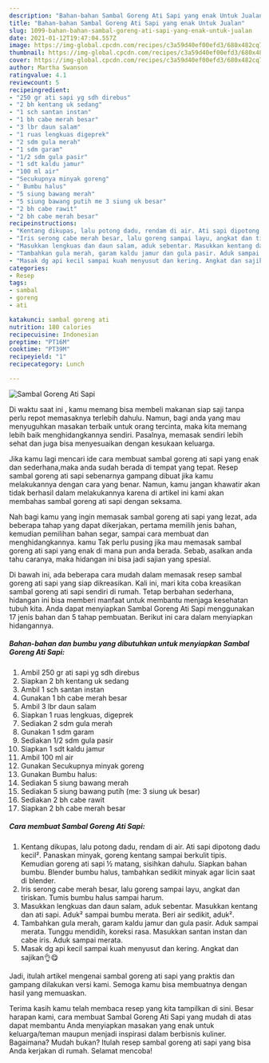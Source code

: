 ```yaml
---
description: "Bahan-bahan Sambal Goreng Ati Sapi yang enak Untuk Jualan"
title: "Bahan-bahan Sambal Goreng Ati Sapi yang enak Untuk Jualan"
slug: 1099-bahan-bahan-sambal-goreng-ati-sapi-yang-enak-untuk-jualan
date: 2021-01-12T19:47:04.557Z
image: https://img-global.cpcdn.com/recipes/c3a59d40ef00efd3/680x482cq70/sambal-goreng-ati-sapi-foto-resep-utama.jpg
thumbnail: https://img-global.cpcdn.com/recipes/c3a59d40ef00efd3/680x482cq70/sambal-goreng-ati-sapi-foto-resep-utama.jpg
cover: https://img-global.cpcdn.com/recipes/c3a59d40ef00efd3/680x482cq70/sambal-goreng-ati-sapi-foto-resep-utama.jpg
author: Martha Swanson
ratingvalue: 4.1
reviewcount: 5
recipeingredient:
- "250 gr ati sapi yg sdh direbus"
- "2 bh kentang uk sedang"
- "1 sch santan instan"
- "1 bh cabe merah besar"
- "3 lbr daun salam"
- "1 ruas lengkuas digeprek"
- "2 sdm gula merah"
- "1 sdm garam"
- "1/2 sdm gula pasir"
- "1 sdt kaldu jamur"
- "100 ml air"
- "Secukupnya minyak goreng"
- " Bumbu halus"
- "5 siung bawang merah"
- "5 siung bawang putih me 3 siung uk besar"
- "2 bh cabe rawit"
- "2 bh cabe merah besar"
recipeinstructions:
- "Kentang dikupas, lalu potong dadu, rendam di air. Ati sapi dipotong dadu kecil². Panaskan minyak, goreng kentang sampai berkulit tipis. Kemudian goreng ati sapi ½ matang, sisihkan dahulu. Siapkan bahan bumbu. Blender bumbu halus, tambahkan sedikit minyak agar licin saat di blender."
- "Iris serong cabe merah besar, lalu goreng sampai layu, angkat dan tiriskan. Tumis bumbu halus sampai harum."
- "Masukkan lengkuas dan daun salam, aduk sebentar. Masukkan kentang dan ati sapi. Aduk² sampai bumbu merata. Beri air sedikit, aduk²."
- "Tambahkan gula merah, garam kaldu jamur dan gula pasir. Aduk sampai merata. Tunggu mendidih, koreksi rasa. Masukkan santan instan dan cabe iris. Aduk sampai merata."
- "Masak dg api kecil sampai kuah menyusut dan kering. Angkat dan sajikan👌😋"
categories:
- Resep
tags:
- sambal
- goreng
- ati

katakunci: sambal goreng ati 
nutrition: 180 calories
recipecuisine: Indonesian
preptime: "PT16M"
cooktime: "PT39M"
recipeyield: "1"
recipecategory: Lunch

---
```



![Sambal Goreng Ati Sapi](https://img-global.cpcdn.com/recipes/c3a59d40ef00efd3/680x482cq70/sambal-goreng-ati-sapi-foto-resep-utama.jpg)

Di waktu  saat ini , kamu memang bisa membeli makanan siap saji tanpa perlu repot memasaknya terlebih dahulu. Namun, bagi anda yang mau menyuguhkan masakan terbaik untuk orang tercinta, maka kita memang lebih baik menghidangkannya sendiri. Pasalnya, memasak sendiri lebih sehat dan juga bisa menyesuaikan dengan kesukaan keluarga.

Jika kamu lagi mencari ide cara membuat sambal goreng ati sapi yang enak dan sederhana,maka anda sudah berada di tempat yang tepat. Resep sambal goreng ati sapi  sebenarnya gampang dibuat jika kamu melakukannya dengan cara yang benar. Namun, kamu jangan khawatir akan tidak berhasil dalam melakukannya 
karena di artikel ini kami akan membahas sambal goreng ati sapi dengan seksama.  



Nah bagi kamu yang ingin memasak sambal goreng ati sapi yang lezat, ada beberapa tahap yang dapat dikerjakan, pertama memilih jenis bahan, kemudian pemilihan bahan segar, sampai cara membuat dan menghidangkannya. kamu Tak perlu pusing jika mau memasak sambal goreng ati sapi yang enak di mana pun anda berada. Sebab, asalkan anda  tahu caranya, maka hidangan ini bisa jadi sajian yang spesial.

Di bawah ini, ada beberapa cara mudah dalam memasak resep sambal goreng ati sapi yang siap dikreasikan. Kali ini, mari kita coba kreasikan sambal goreng ati sapi sendiri di rumah. Tetap berbahan sederhana, hidangan ini bisa memberi manfaat untuk membantu menjaga kesehatan tubuh kita. Anda dapat menyiapkan Sambal Goreng Ati Sapi menggunakan 17 jenis bahan dan 5 tahap pembuatan. Berikut ini cara dalam menyiapkan hidangannya.

<!--inarticleads1-->

##### Bahan-bahan dan bumbu yang dibutuhkan untuk menyiapkan Sambal Goreng Ati Sapi:

1. Ambil 250 gr ati sapi yg sdh direbus
1. Siapkan 2 bh kentang uk sedang
1. Ambil 1 sch santan instan
1. Gunakan 1 bh cabe merah besar
1. Ambil 3 lbr daun salam
1. Siapkan 1 ruas lengkuas, digeprek
1. Sediakan 2 sdm gula merah
1. Gunakan 1 sdm garam
1. Sediakan 1/2 sdm gula pasir
1. Siapkan 1 sdt kaldu jamur
1. Ambil 100 ml air
1. Gunakan Secukupnya minyak goreng
1. Gunakan  Bumbu halus:
1. Sediakan 5 siung bawang merah
1. Sediakan 5 siung bawang putih (me: 3 siung uk besar)
1. Sediakan 2 bh cabe rawit
1. Siapkan 2 bh cabe merah besar




<!--inarticleads2-->

##### Cara membuat Sambal Goreng Ati Sapi:

1. Kentang dikupas, lalu potong dadu, rendam di air. Ati sapi dipotong dadu kecil². Panaskan minyak, goreng kentang sampai berkulit tipis. Kemudian goreng ati sapi ½ matang, sisihkan dahulu. Siapkan bahan bumbu. Blender bumbu halus, tambahkan sedikit minyak agar licin saat di blender.
1. Iris serong cabe merah besar, lalu goreng sampai layu, angkat dan tiriskan. Tumis bumbu halus sampai harum.
1. Masukkan lengkuas dan daun salam, aduk sebentar. Masukkan kentang dan ati sapi. Aduk² sampai bumbu merata. Beri air sedikit, aduk².
1. Tambahkan gula merah, garam kaldu jamur dan gula pasir. Aduk sampai merata. Tunggu mendidih, koreksi rasa. Masukkan santan instan dan cabe iris. Aduk sampai merata.
1. Masak dg api kecil sampai kuah menyusut dan kering. Angkat dan sajikan👌😋




Jadi, itulah artikel mengenai  sambal goreng ati sapi  yang praktis dan gampang dilakukan versi kami. Semoga kamu bisa membuatnya dengan hasil yang memuaskan. 

Terima kasih kamu telah membaca resep yang kita tampilkan di sini. Besar harapan kami, cara membuat  Sambal Goreng Ati Sapi yang mudah di atas dapat membantu Anda menyiapkan masakan yang enak untuk keluarga/teman maupun menjadi inspirasi dalam berbisnis kuliner. Bagaimana? Mudah bukan? Itulah resep sambal goreng ati sapi yang bisa Anda kerjakan di rumah. Selamat mencoba!

